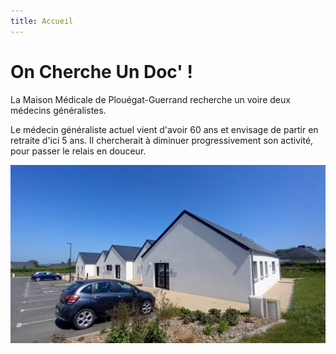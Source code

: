 ```yaml
---
title: Accueil
---
```

# On Cherche Un Doc' !

La Maison Médicale de Plouégat-Guerrand recherche un voire deux médecins généralistes.

Le médecin généraliste actuel vient d'avoir 60 ans et envisage de partir en retraite d'ici 5 ans. Il chercherait à diminuer progressivement son activité, pour passer le relais en douceur.



![maison médicale](images/exterieur-cabinet.jpg)